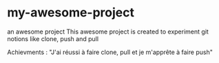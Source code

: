 # my-awesome-project

an awesome project
This awesome project is created to experiment git notions like clone, push and pull

Achievments : "J'ai réussi à faire clone, pull et je m'apprête à faire push"
